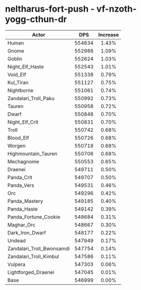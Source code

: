 # neltharus-fort-push - vf-nzoth-yogg-cthun-dr
| Actor | DPS | Increase |
|---|:---:|:---:|
|Human|554834|1.43%|
|Gnome|552988|1.09%|
|Goblin|552624|1.03%|
|Night_Elf_Haste|552543|1.01%|
|Void_Elf|551338|0.79%|
|Kul_Tiran|551127|0.75%|
|Nightborne|551061|0.74%|
|Zandalari_Troll_Paku|550992|0.73%|
|Tauren|550958|0.72%|
|Dwarf|550848|0.70%|
|Night_Elf_Crit|550831|0.70%|
|Troll|550742|0.68%|
|Blood_Elf|550726|0.68%|
|Worgen|550718|0.68%|
|Highmountain_Tauren|550706|0.68%|
|Mechagnome|550553|0.65%|
|Draenei|549711|0.50%|
|Panda_Crit|549707|0.50%|
|Panda_Vers|549531|0.46%|
|Orc|549296|0.42%|
|Panda_Mastery|549185|0.40%|
|Panda_Haste|549142|0.39%|
|Panda_Fortune_Cookie|548684|0.31%|
|Maghar_Orc|548667|0.30%|
|Dark_Iron_Dwarf|548177|0.22%|
|Undead|547949|0.17%|
|Zandalari_Troll_Bwonsamdi|547754|0.14%|
|Zandalari_Troll_Kimbul|547586|0.11%|
|Vulpera|547303|0.06%|
|Lightforged_Draenei|547045|0.01%|
|Base|546999|0.00%|
